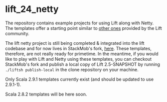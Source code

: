 # lift_24_netty

The repository contains example projects for using Lift along with Netty. The templates offer a starting point similar to [other ones](https://github.com/lift/lift_24_sbt) provided by the Lift community.

The lift netty project is still being completed & integrated into the lift codebase and for now lives in StackMob's fork, [here](https://github.com/stackmob/framework). These templates, therefore, are not really ready for primetime. In the meantime, if you would like to play with Lift and Netty using these templates, you can checkout StackMob's fork and publish a local copy of Lift 2.5-SNAPSHOT by running `./liftsh publish-local` in the clone repository on your machine.

Only Scala 2.9.1 templates currently exist (and should be updated to use 2.9.1-1). 

Scala 2.8.2 templates will be here soon.

